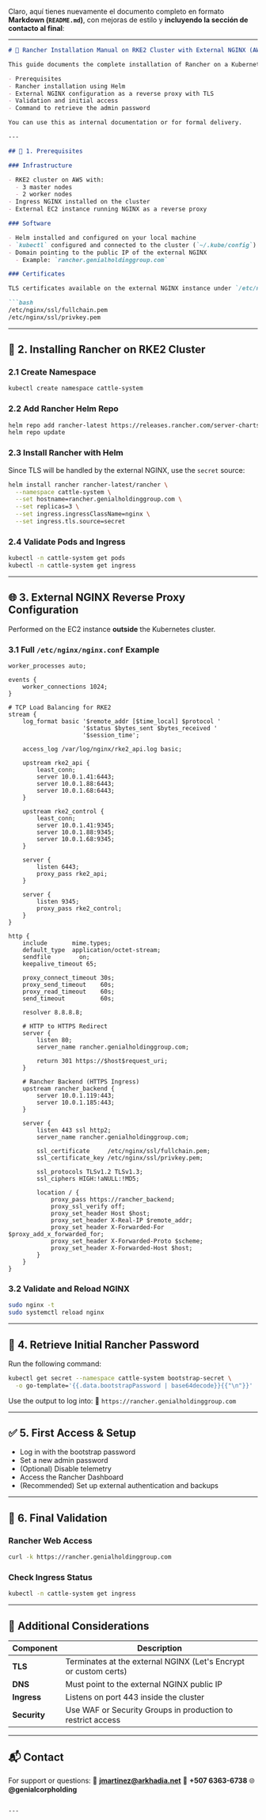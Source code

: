 Claro, aquí tienes nuevamente el documento completo en formato **Markdown (`README.md`)**, con mejoras de estilo y **incluyendo la sección de contacto al final**:

---

````md
# 🐳 Rancher Installation Manual on RKE2 Cluster with External NGINX (AWS)

This guide documents the complete installation of Rancher on a Kubernetes cluster based on **RKE2** in **AWS**, including:

- Prerequisites  
- Rancher installation using Helm  
- External NGINX configuration as a reverse proxy with TLS  
- Validation and initial access  
- Command to retrieve the admin password  

You can use this as internal documentation or for formal delivery.

---

## 🧱 1. Prerequisites

### Infrastructure

- RKE2 cluster on AWS with:
  - 3 master nodes
  - 2 worker nodes
- Ingress NGINX installed on the cluster
- External EC2 instance running NGINX as a reverse proxy

### Software

- Helm installed and configured on your local machine  
- `kubectl` configured and connected to the cluster (`~/.kube/config`)  
- Domain pointing to the public IP of the external NGINX  
  - Example: `rancher.genialholdinggroup.com`

### Certificates

TLS certificates available on the external NGINX instance under `/etc/nginx/ssl/`:

```bash
/etc/nginx/ssl/fullchain.pem
/etc/nginx/ssl/privkey.pem
````

---

## 🚀 2. Installing Rancher on RKE2 Cluster

### 2.1 Create Namespace

```bash
kubectl create namespace cattle-system
```

### 2.2 Add Rancher Helm Repo

```bash
helm repo add rancher-latest https://releases.rancher.com/server-charts/latest
helm repo update
```

### 2.3 Install Rancher with Helm

Since TLS will be handled by the external NGINX, use the `secret` source:

```bash
helm install rancher rancher-latest/rancher \
  --namespace cattle-system \
  --set hostname=rancher.genialholdinggroup.com \
  --set replicas=3 \
  --set ingress.ingressClassName=nginx \
  --set ingress.tls.source=secret
```

### 2.4 Validate Pods and Ingress

```bash
kubectl -n cattle-system get pods
kubectl -n cattle-system get ingress
```

---

## 🌐 3. External NGINX Reverse Proxy Configuration

Performed on the EC2 instance **outside** the Kubernetes cluster.

### 3.1 Full `/etc/nginx/nginx.conf` Example

```nginx
worker_processes auto;

events {
    worker_connections 1024;
}

# TCP Load Balancing for RKE2
stream {
    log_format basic '$remote_addr [$time_local] $protocol '
                     '$status $bytes_sent $bytes_received '
                     '$session_time';

    access_log /var/log/nginx/rke2_api.log basic;

    upstream rke2_api {
        least_conn;
        server 10.0.1.41:6443;
        server 10.0.1.88:6443;
        server 10.0.1.68:6443;
    }

    upstream rke2_control {
        least_conn;
        server 10.0.1.41:9345;
        server 10.0.1.88:9345;
        server 10.0.1.68:9345;
    }

    server {
        listen 6443;
        proxy_pass rke2_api;
    }

    server {
        listen 9345;
        proxy_pass rke2_control;
    }
}

http {
    include       mime.types;
    default_type  application/octet-stream;
    sendfile        on;
    keepalive_timeout 65;

    proxy_connect_timeout 30s;
    proxy_send_timeout    60s;
    proxy_read_timeout    60s;
    send_timeout          60s;

    resolver 8.8.8.8;

    # HTTP to HTTPS Redirect
    server {
        listen 80;
        server_name rancher.genialholdinggroup.com;

        return 301 https://$host$request_uri;
    }

    # Rancher Backend (HTTPS Ingress)
    upstream rancher_backend {
        server 10.0.1.119:443;
        server 10.0.1.185:443;
    }

    server {
        listen 443 ssl http2;
        server_name rancher.genialholdinggroup.com;

        ssl_certificate     /etc/nginx/ssl/fullchain.pem;
        ssl_certificate_key /etc/nginx/ssl/privkey.pem;

        ssl_protocols TLSv1.2 TLSv1.3;
        ssl_ciphers HIGH:!aNULL:!MD5;

        location / {
            proxy_pass https://rancher_backend;
            proxy_ssl_verify off;
            proxy_set_header Host $host;
            proxy_set_header X-Real-IP $remote_addr;
            proxy_set_header X-Forwarded-For $proxy_add_x_forwarded_for;
            proxy_set_header X-Forwarded-Proto $scheme;
            proxy_set_header X-Forwarded-Host $host;
        }
    }
}
```

### 3.2 Validate and Reload NGINX

```bash
sudo nginx -t
sudo systemctl reload nginx
```

---

## 🔐 4. Retrieve Initial Rancher Password

Run the following command:

```bash
kubectl get secret --namespace cattle-system bootstrap-secret \
  -o go-template='{{.data.bootstrapPassword | base64decode}}{{"\n"}}'
```

Use the output to log into:
🔗 `https://rancher.genialholdinggroup.com`

---

## ✅ 5. First Access & Setup

* Log in with the bootstrap password
* Set a new admin password
* (Optional) Disable telemetry
* Access the Rancher Dashboard
* (Recommended) Set up external authentication and backups

---

## 🎯 6. Final Validation

### Rancher Web Access

```bash
curl -k https://rancher.genialholdinggroup.com
```

### Check Ingress Status

```bash
kubectl -n cattle-system get ingress
```

---

## 📌 Additional Considerations

| Component    | Description                                                      |
| ------------ | ---------------------------------------------------------------- |
| **TLS**      | Terminates at the external NGINX (Let's Encrypt or custom certs) |
| **DNS**      | Must point to the external NGINX public IP                       |
| **Ingress**  | Listens on port 443 inside the cluster                           |
| **Security** | Use WAF or Security Groups in production to restrict access      |

---

## 📬 Contact

For support or questions:
📧 **[jmartinez@arkhadia.net](mailto:jmartinez@arkhadia.net)**
📱 **+507 6363-6738**
🌐 **@genialcorpholding**

```

---

